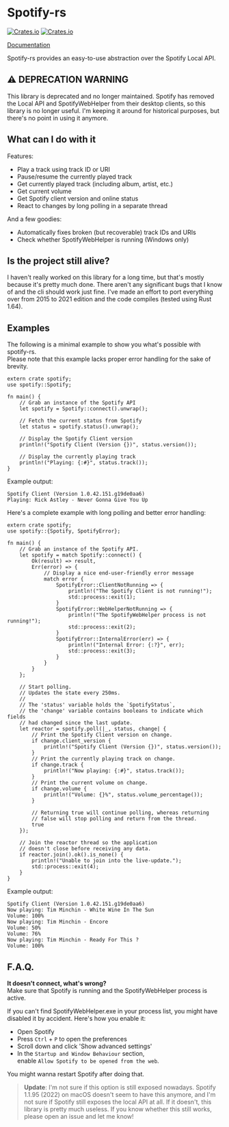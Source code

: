 # Spotify-rs
[![Crates.io](https://img.shields.io/crates/l/spotify.svg?style=flat-square)][crates-url]
[![Crates.io](https://img.shields.io/crates/v/spotify.svg?style=flat-square)][crates-url]

[Documentation][docs-url]

Spotify-rs provides an easy-to-use abstraction over the Spotify Local API.

## ⚠️ DEPRECATION WARNING

This library is deprecated and no longer maintained. Spotify has removed the Local API and SpotifyWebHelper from their desktop clients, so this library is no longer useful. I'm keeping it around for historical purposes, but there's no point in using it anymore.

## What can I do with it

Features:
- Play a track using track ID or URI
- Pause/resume the currently played track
- Get currently played track (including album, artist, etc.)
- Get current volume
- Get Spotify client version and online status
- React to changes by long polling in a separate thread

And a few goodies:
- Automatically fixes broken (but recoverable) track IDs and URIs
- Check whether SpotifyWebHelper is running (Windows only)

## Is the project still alive?

I haven't really worked on this library for a long time, but that's mostly because it's pretty much done. There aren't any significant bugs that I know of and the cli should work just fine. I've made an effort to port everything over from 2015 to 2021 edition and the code compiles (tested using Rust 1.64).

## Examples
The following is a minimal example to show you what's possible with spotify-rs.   
Please note that this example lacks proper error handling for the sake of brevity.

```rust,no_run
extern crate spotify;
use spotify::Spotify;

fn main() {
    // Grab an instance of the Spotify API
    let spotify = Spotify::connect().unwrap();

    // Fetch the current status from Spotify
    let status = spotify.status().unwrap();

    // Display the Spotify Client version
    println!("Spotify Client (Version {})", status.version());
             
    // Display the currently playing track
    println!("Playing: {:#}", status.track());
}
```

Example output:

```
Spotify Client (Version 1.0.42.151.g19de0aa6)
Playing: Rick Astley - Never Gonna Give You Up
```

Here's a complete example with long polling and better error handling:

```rust,no_run
extern crate spotify;
use spotify::{Spotify, SpotifyError};

fn main() {
    // Grab an instance of the Spotify API.
    let spotify = match Spotify::connect() {
        Ok(result) => result,
        Err(error) => {
            // Display a nice end-user-friendly error message
            match error {
                SpotifyError::ClientNotRunning => {
                    println!("The Spotify Client is not running!");
                    std::process::exit(1);
                }
                SpotifyError::WebHelperNotRunning => {
                    println!("The SpotifyWebHelper process is not running!");
                    std::process::exit(2);
                }
                SpotifyError::InternalError(err) => {
                    println!("Internal Error: {:?}", err);
                    std::process::exit(3);
                }
            }
        }
    };

    // Start polling.
    // Updates the state every 250ms.
    // 
    // The 'status' variable holds the `SpotifyStatus`,
    // the 'change' variable contains booleans to indicate which fields
    // had changed since the last update.
    let reactor = spotify.poll(|_, status, change| {
        // Print the Spotify Client version on change.
        if change.client_version {
            println!("Spotify Client (Version {})", status.version());
        }
        // Print the currently playing track on change.
        if change.track {
            println!("Now playing: {:#}", status.track());
        }
        // Print the current volume on change.
        if change.volume {
            println!("Volume: {}%", status.volume_percentage());
        }

        // Returning true will continue polling, whereas returning
        // false will stop polling and return from the thread.
        true
    });

    // Join the reactor thread so the application
    // doesn't close before receiving any data.
    if reactor.join().ok().is_none() {
        println!("Unable to join into the live-update.");
        std::process::exit(4);
    }
}
```

Example output:

```
Spotify Client (Version 1.0.42.151.g19de0aa6)
Now playing: Tim Minchin - White Wine In The Sun
Volume: 100%
Now playing: Tim Minchin - Encore
Volume: 50%
Volume: 76%
Now playing: Tim Minchin - Ready For This ?
Volume: 100%
```

## F.A.Q.
**It doesn't connect, what's wrong?**    
Make sure that Spotify is running and the SpotifyWebHelper process is active.

If you can't find SpotifyWebHelper.exe in your process list, you might have disabled it by accident. Here's how you enable it:

- Open Spotify
- Press `Ctrl` + `P` to open the preferences
- Scroll down and click 'Show advanced settings'
- In the `Startup and Window Behaviour` section,   
  enable `Allow Spotify to be opened from the web`.

You might wanna restart Spotify after doing that.   

> **Update**: I'm not sure if this option is still exposed nowadays. Spotify 1.1.95 (2022) on macOS doesn't seem to have this anymore, and I'm not sure if Spotify still exposes the local API at all. If it doesn't, this library is pretty much useless. If you know whether this still works, please open an issue and let me know!

[crates-url]: https://crates.io/crates/spotify
[docs-url]: https://docs.rs/spotify

